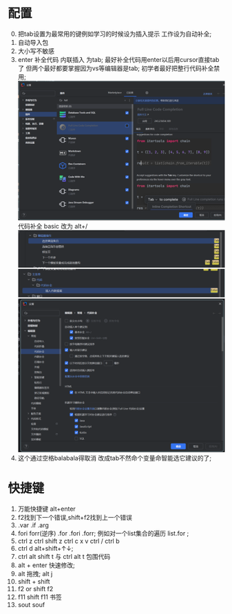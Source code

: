 # 配置
0. 把tab设置为最常用的键例如学习的时候设为插入提示 工作设为自动补全;
1. 自动导入包
2. 大小写不敏感
3. enter 补全代码 内联插入 为tab;
最好补全代码用enter以后用cursor直接tab了 但两个最好都要掌握因为vs等编辑器是tab;
初学者最好把整行代码补全禁用;
![alt text](image-4.png)
代码补全 basic 改为 alt+/
![alt text](image-2.png)
![alt text](image-3.png)
![alt text](image-1.png)
4. 这个通过空格balabala得取消 改成tab不然命个变量命智能选它建议的了;


# 快捷键
1. 万能快捷键 alt+enter
2. f2找到下一个错误,shift+f2找到上一个错误
3. .var  .if .arg
4. fori  forr(逆序)   .for  .fori  .forr;
例如对一个list集合的遍历  list.for  ; 
1. ctrl z  ctrl shift z  ctrl c x v  ctrl /  ctrl b
2. ctrl d  alt+shift+↑↓;
3.  ctrl alt shift t   与 ctrl alt t 包围代码
4.  alt + enter 快速修改;
5.  alt 拖拽; alt j
6. shift + shift
7. f2  or  shift f2
8. f11 shift f11 书签
9. sout souf